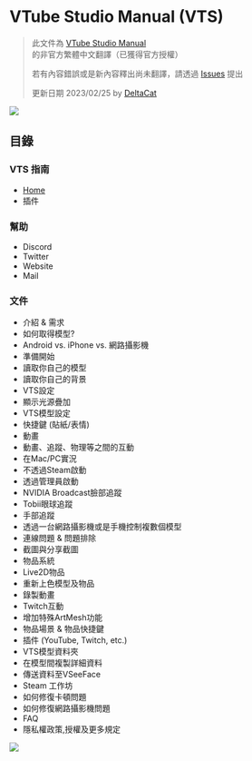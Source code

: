# VTube Studio Manual (VTS)
> 此文件為 [VTube Studio Manual](https://github.com/DenchiSoft/VTubeStudio/wiki) 的非官方繁體中文翻譯（已獲得官方授權）
> 
> 若有內容錯誤或是新內容釋出尚未翻譯，請透過 [Issues](https://github.com/DeltaCatIsGuilty/awsome-vtuber-tool/issues) 提出
> 
> 更新日期 2023/02/25 by [DeltaCat](https://github.com/DeltaCatIsGuilty)

![](https://raw.githubusercontent.com/wiki/DenchiSoft/VTubeStudio/logo/vts_logo_with_name.png)

## 目錄

### VTS 指南
- [Home](https://github.com/DeltaCatIsGuilty/awsome-vtuber-tool/blob/main/VTube-Studio-Manual/Home.md)
- 插件

### 幫助
- Discord
- Twitter
- Website
- Mail

### 文件
* 介紹 & 需求
* 如何取得模型?
* Android vs. iPhone vs. 網路攝影機
* 準備開始
* 讀取你自己的模型
* 讀取你自己的背景
* VTS設定
* 顯示光源疊加
* VTS模型設定
* 快捷鍵 (貼紙/表情)
* 動畫
* 動畫、追蹤、物理等之間的互動
* 在Mac/PC實況
* 不透過Steam啟動
* 透過管理員啟動
* NVIDIA Broadcast臉部追蹤
* Tobii眼球追蹤
* 手部追蹤
* 透過一台網路攝影機或是手機控制複數個模型
* 連線問題 & 問題排除
* 截圖與分享截圖
* 物品系統
* Live2D物品
* 重新上色模型及物品
* 錄製動畫
* Twitch互動
* 增加特殊ArtMesh功能
* 物品場景 & 物品快捷鍵
* 插件 (YouTube, Twitch, etc.)
* VTS模型資料夾
* 在模型間複製詳細資料
* 傳送資料至VSeeFace
* Steam 工作坊
* 如何修復卡頓問題
* 如何修復網路攝影機問題
* FAQ
* 隱私權政策,授權及更多規定

[![](https://raw.githubusercontent.com/wiki/DenchiSoft/VTubeStudio/img/akari_fly_all_sequence_small.png)](https://github.com/DenchiSoft/VTubeStudio/wiki/_Secret-Page)



